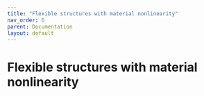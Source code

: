 ```yaml
---
title: "Flexible structures with material nonlinearity"
nav_order: 6
parent: Documentation
layout: default
---
```


# Flexible structures with material nonlinearity
